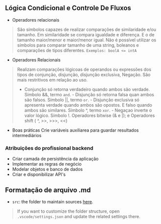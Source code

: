 ## Lógica Condicional e Controle De Fluxos

- Operadores relacionais
>São símbolos capazes de realizar comparações de similaridade e/ou tamanho. Em similaridade se compara igualdade e diferença. E o de tamanho maior/menor e maior/menor igual. Não é possível utilizar os símbolos para comparar tamanho de uma string, boleanos e comparações de tipos diferentes. `Exemplos: boolA <= intA`

- Operadores Relacionais
>Realizam comparações lógicoas de operandos ou expressões  dos tipos de conjunção, disjunção, disjunção exclusiva, Negação. São mais restritivos em relação ao uso.
> - Conjunção só retorna verdadeiro quando ambos são verdade. Símbolo &&, termo `and`. - Disjunção só retorna falsa quan ambos são falsos. Símbolo ||, termo `or`. - Disjunção exclusiva só apresenta verdade quando ambos são opostos. E falso quando ambos são similares. Símbolo ^, termo `xor`. - Negaçao inverte o valor lógico. Símbolo !.
> Operadores bitwise (& e |); e Operadores shift ( ^, >>, >>>, <<)

- Boas práticas
Crie variáveis auxiliarea para guardar resultados intermediários

### Atribuições do profissional backend
- Criar camada de persistência da aplicação
- Implementar as regras de negócio
- Modelar objetos e banco de dados
- Criar e disponibilizar API's

## Formatação de arquivo .md

- `src`: the folder to maintain sources
[here](https://github.com/microsoft/vscode-java-dependency#manage-dependencies).
> If you want to customize the folder structure, open `.vscode/settings.json` and update the related settings there.
